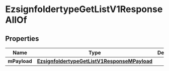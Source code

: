 

# EzsignfoldertypeGetListV1ResponseAllOf


## Properties

| Name | Type | Description | Notes |
|------------ | ------------- | ------------- | -------------|
|**mPayload** | [**EzsignfoldertypeGetListV1ResponseMPayload**](EzsignfoldertypeGetListV1ResponseMPayload.md) |  |  |



